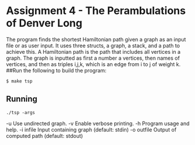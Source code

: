# Assignment 4 - The Perambulations of Denver Long
The program finds the shortest Hamiltonian path given a graph as an input file or as user input. It uses three structs, a graph, a stack, and a path to achieve this. A Hamiltonian path is the path that includes all vertices in a graph. The graph is inputted as first a number a vertices, then names of vertices, and then as triples i,j,k, which is an edge from i to j of weight k.
##Run the following to build the program:
```
$ make tsp
```

## Running
```
./tsp -args
```
  -u             Use undirected graph.
  -v             Enable verbose printing.
  -h             Program usage and help.
  -i infile      Input containing graph (default: stdin)
  -o outfile     Output of computed path (default: stdout)

